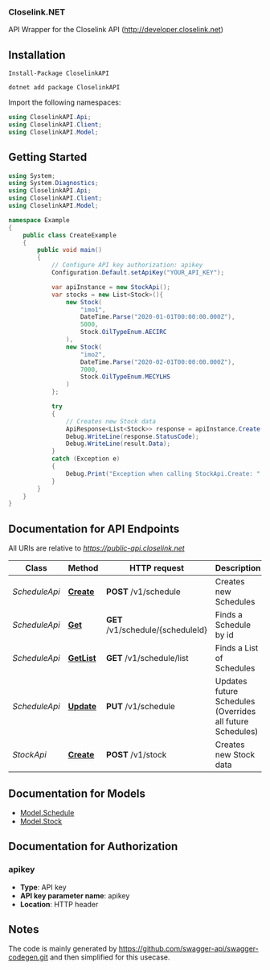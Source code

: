 ### Closelink.NET
API Wrapper for the Closelink API (http://developer.closelink.net)

<a name="installation"></a>
## Installation
```
Install-Package CloselinkAPI
```

```
dotnet add package CloselinkAPI
```

Import the following namespaces:
```csharp
using CloselinkAPI.Api;
using CloselinkAPI.Client;
using CloselinkAPI.Model;
```

<a name="getting-started"></a>
## Getting Started

```csharp
using System;
using System.Diagnostics;
using CloselinkAPI.Api;
using CloselinkAPI.Client;
using CloselinkAPI.Model;

namespace Example
{
    public class CreateExample
    {
        public void main()
        {
            // Configure API key authorization: apikey
            Configuration.Default.setApiKey("YOUR_API_KEY");

            var apiInstance = new StockApi();
            var stocks = new List<Stock>(){
                new Stock(
                    "imo1",
                    DateTime.Parse("2020-01-01T00:00:00.000Z"),
                    5000,
                    Stock.OilTypeEnum.AECIRC
                ),
                new Stock(
                    "imo2",
                    DateTime.Parse("2020-02-01T00:00:00.000Z"),
                    7000,
                    Stock.OilTypeEnum.MECYLHS
                )
            };

            try
            {
                // Creates new Stock data
                ApiResponse<List<Stock>> response = apiInstance.Create(stocks);
                Debug.WriteLine(response.StatusCode);
                Debug.WriteLine(result.Data);
            }
            catch (Exception e)
            {
                Debug.Print("Exception when calling StockApi.Create: " + e.Message );
            }
        }
    }
}
```

<a name="documentation-for-api-endpoints"></a>
## Documentation for API Endpoints

All URIs are relative to *https://public-api.closelink.net*

Class | Method | HTTP request | Description
------------ | ------------- | ------------- | -------------
*ScheduleApi* | [**Create**](docs/ScheduleApi.md#create) | **POST** /v1/schedule | Creates new Schedules
*ScheduleApi* | [**Get**](docs/ScheduleApi.md#get) | **GET** /v1/schedule/{scheduleId} | Finds a Schedule by id
*ScheduleApi* | [**GetList**](docs/ScheduleApi.md#getlist) | **GET** /v1/schedule/list | Finds a List of Schedules
*ScheduleApi* | [**Update**](docs/ScheduleApi.md#update) | **PUT** /v1/schedule | Updates future Schedules (Overrides all future Schedules)
*StockApi* | [**Create**](docs/StockApi.md#create) | **POST** /v1/stock | Creates new Stock data


<a name="documentation-for-models"></a>
## Documentation for Models

 - [Model.Schedule](docs/Schedule.md)
 - [Model.Stock](docs/Stock.md)


<a name="documentation-for-authorization"></a>
## Documentation for Authorization

<a name="apikey"></a>
### apikey

- **Type**: API key
- **API key parameter name**: apikey
- **Location**: HTTP header


## Notes
The code is mainly generated by https://github.com/swagger-api/swagger-codegen.git and then simplified for this usecase.